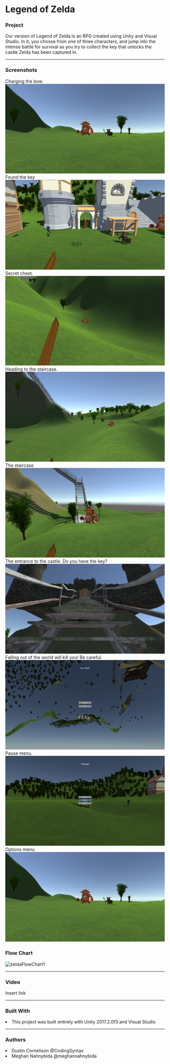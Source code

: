 # Legend of Zelda

 <h3> Project </h3>
 Our version of Legend of Zelda is an RPG created using Unity and Visual Studio. In it, you choose from one of three characters, and jump into the intense battle for survival as you try to collect the key that unlocks the castle Zelda has been captured in.
 <hr size = "1">
 <h3> Screenshots </h3>
 Charging the bow.
 <img src="./Images/Screenshot (166).png">
 Found the key
 <img src="./Images/Screenshot (168).png">
 Secret chest.
 <img src="./Images/Screenshot (169).png">
 Heading to the staircase.
 <img src="./Images/Screenshot (170).png">
 The staircase
 <img src="./Images/Screenshot (171).png">
 The entrance to the castle. Do you have the key?
 <img src="./Images/Screenshot (172).png">
 Falling out of the world will kill you! Be careful.
 <img src="./Images/Screenshot (173).png">
 Pause menu.
 <img src="./Images/Screenshot (174).png">
 Options menu.
 <img src="./Images/Screenshot (166).png">
 
 
 
 
 <h3> Flow Chart </h3>
 
![zeldaFlowChart1](https://user-images.githubusercontent.com/49411343/72493316-2a4e4600-37e6-11ea-8e8e-4b3c790fcbdf.PNG)

 <hr size = "1">
 
 <h3> Video </h3>
 Insert link
 
  <hr size = "1">
  
  <h3> Built With </h3>
  <li>This project was built entirely with Unity 2017.2.0f3 and Visual Studio  </li>
  
   
  <hr size = "1">
  
  <h3> Authors </h3>
       <li>Dustin Cornelison @CodingSyntax </li>
       <li>Meghan Nahnybida @meghannahnybida </li>
